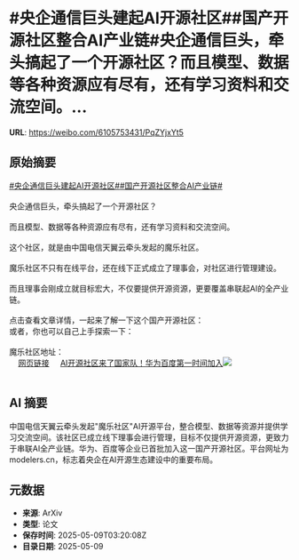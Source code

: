 # #央企通信巨头建起AI开源社区##国产开源社区整合AI产业链#央企通信巨头，牵头搞起了一个开源社区？而且模型、数据等各种资源应有尽有，还有学习资料和交流空间。...

**URL**: https://weibo.com/6105753431/PqZYjxYt5

## 原始摘要

<a href="https://m.weibo.cn/search?containerid=231522type%3D1%26t%3D10%26q%3D%23%E5%A4%AE%E4%BC%81%E9%80%9A%E4%BF%A1%E5%B7%A8%E5%A4%B4%E5%BB%BA%E8%B5%B7AI%E5%BC%80%E6%BA%90%E7%A4%BE%E5%8C%BA%23&amp;extparam=%23%E5%A4%AE%E4%BC%81%E9%80%9A%E4%BF%A1%E5%B7%A8%E5%A4%B4%E5%BB%BA%E8%B5%B7AI%E5%BC%80%E6%BA%90%E7%A4%BE%E5%8C%BA%23" data-hide=""><span class="surl-text">#央企通信巨头建起AI开源社区#</span></a><a href="https://m.weibo.cn/search?containerid=231522type%3D1%26t%3D10%26q%3D%23%E5%9B%BD%E4%BA%A7%E5%BC%80%E6%BA%90%E7%A4%BE%E5%8C%BA%E6%95%B4%E5%90%88AI%E4%BA%A7%E4%B8%9A%E9%93%BE%23&amp;extparam=%23%E5%9B%BD%E4%BA%A7%E5%BC%80%E6%BA%90%E7%A4%BE%E5%8C%BA%E6%95%B4%E5%90%88AI%E4%BA%A7%E4%B8%9A%E9%93%BE%23" data-hide=""><span class="surl-text">#国产开源社区整合AI产业链#</span></a><br><br>央企通信巨头，牵头搞起了一个开源社区？<br><br>而且模型、数据等各种资源应有尽有，还有学习资料和交流空间。<br><br>这个社区，就是由中国电信天翼云牵头发起的魔乐社区。<br><br>魔乐社区不只有在线平台，还在线下正式成立了理事会，对社区进行管理建设。<br><br>而且理事会刚成立就目标宏大，不仅要提供开源资源，更要覆盖串联起AI的全产业链。<br><br>点击查看文章详情，一起来了解一下这个国产开源社区：<br>或者，你也可以自己上手探索一下：<br><br>魔乐社区地址：<br><a href="https://weibo.cn/sinaurl?u=https%3A%2F%2Fmodelers.cn%2F" data-hide=""><span class="url-icon"><img style="width: 1rem;height: 1rem" src="https://h5.sinaimg.cn/upload/2015/09/25/3/timeline_card_small_web_default.png" referrerpolicy="no-referrer"></span><span class="surl-text">网页链接</span></a> <a href="https://weibo.com/ttarticle/p/show?id=2309405164347520581757" data-hide=""><span class="url-icon"><img style="width: 1rem;height: 1rem" src="https://h5.sinaimg.cn/upload/2015/09/25/3/timeline_card_small_article_default.png" referrerpolicy="no-referrer"></span><span class="surl-text">AI开源社区来了国家队！华为百度第一时间加入</span></a><img style="" src="https://tvax4.sinaimg.cn/large/006Fd7o3gy1i19209erl8j30lx0cc413.jpg" referrerpolicy="no-referrer"><br><br>

## AI 摘要

中国电信天翼云牵头发起"魔乐社区"AI开源平台，整合模型、数据等资源并提供学习交流空间。该社区已成立线下理事会进行管理，目标不仅提供开源资源，更致力于串联AI全产业链。华为、百度等企业已首批加入这一国产开源社区。平台网址为modelers.cn，标志着央企在AI开源生态建设中的重要布局。

## 元数据

- **来源**: ArXiv
- **类型**: 论文
- **保存时间**: 2025-05-09T03:20:08Z
- **目录日期**: 2025-05-09
